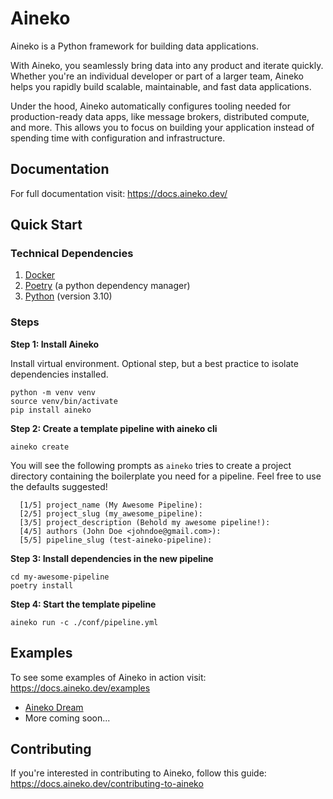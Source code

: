 # Aineko

Aineko is a Python framework for building data applications.

With Aineko, you seamlessly bring data into any product and iterate quickly. Whether you're an individual developer or part of a larger team, Aineko helps you rapidly build scalable, maintainable, and fast data applications.

Under the hood, Aineko automatically configures tooling needed for production-ready data apps, like message brokers, distributed compute, and more. This allows you to focus on building your application instead of spending time with configuration and infrastructure.

## Documentation

For full documentation visit: https://docs.aineko.dev/

## Quick Start

### Technical Dependencies

1. [Docker](https://www.docker.com/get-started/)
2. [Poetry](https://python-poetry.org/docs/#installation) (a python dependency manager)
3. [Python](https://www.python.org/downloads/) (version 3.10)

### Steps

**Step 1: Install Aineko**

Install virtual environment. Optional step, but a best practice to isolate dependencies installed.

```
python -m venv venv
source venv/bin/activate
pip install aineko
```

**Step 2: Create a template pipeline with aineko cli**

```
aineko create
```

You will see the following prompts as `aineko` tries to create a project directory containing the boilerplate you need for a pipeline. Feel free to use the defaults suggested!

```
  [1/5] project_name (My Awesome Pipeline):
  [2/5] project_slug (my_awesome_pipeline):
  [3/5] project_description (Behold my awesome pipeline!):
  [4/5] authors (John Doe <johndoe@gmail.com>):
  [5/5] pipeline_slug (test-aineko-pipeline):
```

**Step 3: Install dependencies in the new pipeline**

```
cd my-awesome-pipeline
poetry install
```

**Step 4: Start the template pipeline**

```
aineko run -c ./conf/pipeline.yml
```

## Examples

To see some examples of Aineko in action visit: https://docs.aineko.dev/examples

- [Aineko Dream](https://github.com/aineko-dev/aineko-dream)
- More coming soon...

## Contributing

If you're interested in contributing to Aineko, follow this guide: https://docs.aineko.dev/contributing-to-aineko

